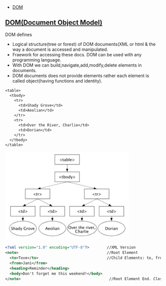 - [DOM](#dom)

<a name=dom></a>
## [DOM(Document Object Model)](https://www.w3.org/TR/DOM-Level-3-Core/introduction.html)
DOM defines 
  - Logical structure(tree or forest) of DOM documents(XML or html & the way a document is accessed and manipulated. 
  - Fraework for accessing these docs. DOM can be used with any programming language.
- With DOM we can build,navigate,add,modify,delete elements in documents.
- DOM documents does not provide elements rather each element is called object(having functions and identity).
```xhtml
<table>
  <tbody> 
    <tr> 
      <td>Shady Grove</td>
      <td>Aeolian</td> 
    </tr> 
    <tr>
      <td>Over the River, Charlie</td>        
      <td>Dorian</td> 
    </tr> 
  </tbody>
</table>
```

<img src=DOM.JPG width=400/>

```xml
<?xml version="1.0" encoding="UTF-8"?>        //XML Version
<note>                                        //Root Element
  <to>Tove</to>                               //Child Elements: to, from, heading, body
  <from>Jani</from>
  <heading>Reminder</heading>
  <body>Don't forget me this weekend!</body>
</note>                                        //Root Element End. Closing Tag is Must
```

